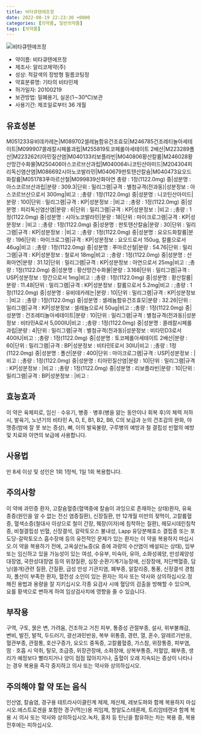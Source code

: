 ```yaml
---
title: 비타큐텐에프정
date: 2022-08-19 22:23:30 +0800
categories: [의약품, 일반의약품]
tags: [의약품]
---
```

![비타큐텐에프정](https://nedrug.mfds.go.kr/pbp/cmn/itemImageDownload/147426479322700111)

- 약이름: 비타큐텐에프정
- 제조사: 알리코제약(주)
- 성상: 적갈색의 장방형 필름코팅정
- 약효분류명: 기타의 비타민제
- 허가일자: 20100219
- 보관방법: 밀폐용기, 실온(1∼30℃)보관
- 사용기간: 제조일로부터 36 개월
## 유효성분
M051233유비데카레논|M089702셀레늄함유건조효모|M246785건조레티놀아세테이트|M099907콜레칼시페롤과립|M255819토코페롤아세테이트 2배산|M223289폴산|M223262티아민질산염|M040133리보플라빈|M040806황산칼륨|M246028황산망간수화물|M250406아스코르브산과립|M040064니코틴산아미드|M204304피리독신염산염|M086692시아노코발라민|M040679판토텐산칼슘|M040473요오드화칼륨|M051783푸마르산철|M099839산화아연
총량 : 1정(1122.0mg) 중|성분명 : 아스코르브산과립|분량 : 309.3|단위 : 밀리그램|규격 : 별첨규격(전과동)|성분정보 : 아스코르브산으로서 300mg|비고 : ;총량 : 1정(1122.0mg) 중|성분명 : 니코틴산아미드|분량 : 100|단위 : 밀리그램|규격 : KP|성분정보 : |비고 : ;총량 : 1정(1122.0mg) 중|성분명 : 피리독신염산염|분량 : 6|단위 : 밀리그램|규격 : KP|성분정보 : |비고 : ;총량 : 1정(1122.0mg) 중|성분명 : 시아노코발라민|분량 : 18|단위 : 마이크로그램|규격 : KP|성분정보 : |비고 : ;총량 : 1정(1122.0mg) 중|성분명 : 판토텐산칼슘|분량 : 30|단위 : 밀리그램|규격 : KP|성분정보 : |비고 : ;총량 : 1정(1122.0mg) 중|성분명 : 요오드화칼륨|분량 : 196|단위 : 마이크로그램|규격 : KP|성분정보 : 요오드로서 150ug, 칼륨으로서 46ug|비고 : ;총량 : 1정(1122.0mg) 중|성분명 : 푸마르산철|분량 : 54.76|단위 : 밀리그램|규격 : KP|성분정보 : 철로서 18mg|비고 : ;총량 : 1정(1122.0mg) 중|성분명 : 산화아연|분량 : 31.12|단위 : 밀리그램|규격 : KP|성분정보 : 아연으로서 25mg|비고 : ;총량 : 1정(1122.0mg) 중|성분명 : 황산망간수화물|분량 : 3.168|단위 : 밀리그램|규격 : USP|성분정보 : 망간으로서 1mg|비고 : ;총량 : 1정(1122.0mg) 중|성분명 : 황산칼륨|분량 : 11.48|단위 : 밀리그램|규격 : KP|성분정보 : 칼륨으로서 5.2mg|비고 : ;총량 : 1정(1122.0mg) 중|성분명 : 유비데카레논|분량 : 10|단위 : 밀리그램|규격 : KP|성분정보 : |비고 : ;총량 : 1정(1122.0mg) 중|성분명 : 셀레늄함유건조효모|분량 : 32.26|단위 : 밀리그램|규격 : KP|성분정보 : 셀레늄으로서 50ug|비고 : ;총량 : 1정(1122.0mg) 중|성분명 : 건조레티놀아세테이트|분량 : 10|단위 : 밀리그램|규격 : 별첨규격(전과동)|성분정보 : 비타민A로서 5,000IU|비고 : ;총량 : 1정(1122.0mg) 중|성분명 : 콜레칼시페롤과립|분량 : 4|단위 : 밀리그램|규격 : 별첨규격(전과동)|성분정보 : 비타민D3로서 400IU|비고 : ;총량 : 1정(1122.0mg) 중|성분명 : 토코페롤아세테이트 2배산|분량 : 60|단위 : 밀리그램|규격 : BP|성분정보 : 비타민E로서 30IU|비고 : ;총량 : 1정(1122.0mg) 중|성분명 : 폴산|분량 : 400|단위 : 마이크로그램|규격 : USP|성분정보 : |비고 : ;총량 : 1정(1122.0mg) 중|성분명 : 티아민질산염|분량 : 10|단위 : 밀리그램|규격 : KP|성분정보 : |비고 : ;총량 : 1정(1122.0mg) 중|성분명 : 리보플라빈|분량 : 10|단위 : 밀리그램|규격 : BP|성분정보 : |비고 :
## 효능효과
이 약은 육체피로, 임신ㆍ수유기, 병중ㆍ병후(병을 앓는 동안이나 회복 후)의 체력 저하 시, 발육기, 노년기의 비타민 A, D, E, B1, B2, B6, C의 보급과 눈의 건조감의 완화, 야맹증(밤에 잘 못 보는 증상), 뼈, 이의 발육불량, 구루병의 예방과 철 결핍성 빈혈의 예방 및 치료와 아연의 보급에 사용합니다.
## 사용법
만 8세 이상 및 성인은 1회 1정씩, 1일 1회 복용합니다.
## 주의사항
이 약에 과민증 환자, 고칼슘혈증(혈액중에 칼슘이 과잉으로 존재하는 상태)환자, 유육종증(원인을 알 수 없는 전신 염증질환), 신장질환, 만 12개월 미만의 젖먹이, 고칼륨혈증, 혈색소증(철대사 이상으로 철이 간장, 췌장(이자)에 침착하는 질환), 헤모시데린침착증, 비철결핍성 빈혈, 신장결석, 갈락토오스 불내성, Lapp 유당분해효소 결핍증 또는 포도당-갈락토오스 흡수장애 등의 유전적인 문제가 있는 환자는 이 약을 복용하지 마십시오.이 약을 복용하기 전에, 고옥살산뇨증(요 중에 과량의 수산염이 배설되는 상태), 임부 또는 임신하고 있을 가능성이 있는 여성, 수유부, 미숙아, 유아, 소화성궤양, 만성궤양성대장염, 국한성대장염 등의 위장질환, 심장·순환기계기능장애, 신장장애, 저단백혈증, 담낭(쓸개)관련 질환, 간질환, 급성 만성 기관지염, 폐부종, 알칼리증, 통풍, 신장결석 경험자, 폴산이 부족한 환자, 혈전성 소인이 있는 환자는 의사 또는 약사와 상의하십시오.정해진 용법과 용량을 잘 지키십시오.각종 요검사 시에 혈당의 검출을 방해할 수 있으며, 요를 황색으로 변하게 하여 임상검사치에 영향을 줄 수 있습니다.
## 부작용
구역, 구토, 묽은 변, 가려움, 건조하고 거친 피부, 통증성 관절부종, 설사, 위부불쾌감, 변비, 발진, 발적, 두드러기, 광선과민반응, 복부 위통증, 경련, 열, 혼수, 알레르기반응, 혈관부종, 관절통, 호산구증가, 요오드 중독증, 고칼륨혈증, 가스참, 위장통증, 피부염, 땀ㆍ호흡 시 악취, 탈모, 조급증, 위장관장애, 소화장애, 상복부통증, 저혈압, 폐부종, 생리가 예정보다 빨라지거나 양이 점점 많아지거나, 출혈이 오래 지속되는 증상이 나타나는 경우 복용을 즉각 중지하고 의사 또는 약사와 상의하십시오.
## 주의해야 할 약 또는 음식
인산염, 칼슘염, 경구용 테트라사이클린계 제제, 제산제, 레보도파와 함께 복용하지 마십시오.에스트로겐을 포함한 경구(먹는)용 피임제, 항알도스테론제, 트리암테렌과 함께 복용 시 의사 또는 약사와 상의하십시오.녹차, 홍차 등 탄닌을 함유하는 차는 복용 중, 복용 전후에는 피하십시오.
